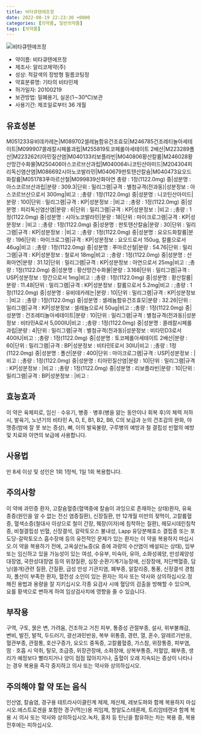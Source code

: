 ```yaml
---
title: 비타큐텐에프정
date: 2022-08-19 22:23:30 +0800
categories: [의약품, 일반의약품]
tags: [의약품]
---
```

![비타큐텐에프정](https://nedrug.mfds.go.kr/pbp/cmn/itemImageDownload/147426479322700111)

- 약이름: 비타큐텐에프정
- 제조사: 알리코제약(주)
- 성상: 적갈색의 장방형 필름코팅정
- 약효분류명: 기타의 비타민제
- 허가일자: 20100219
- 보관방법: 밀폐용기, 실온(1∼30℃)보관
- 사용기간: 제조일로부터 36 개월
## 유효성분
M051233유비데카레논|M089702셀레늄함유건조효모|M246785건조레티놀아세테이트|M099907콜레칼시페롤과립|M255819토코페롤아세테이트 2배산|M223289폴산|M223262티아민질산염|M040133리보플라빈|M040806황산칼륨|M246028황산망간수화물|M250406아스코르브산과립|M040064니코틴산아미드|M204304피리독신염산염|M086692시아노코발라민|M040679판토텐산칼슘|M040473요오드화칼륨|M051783푸마르산철|M099839산화아연
총량 : 1정(1122.0mg) 중|성분명 : 아스코르브산과립|분량 : 309.3|단위 : 밀리그램|규격 : 별첨규격(전과동)|성분정보 : 아스코르브산으로서 300mg|비고 : ;총량 : 1정(1122.0mg) 중|성분명 : 니코틴산아미드|분량 : 100|단위 : 밀리그램|규격 : KP|성분정보 : |비고 : ;총량 : 1정(1122.0mg) 중|성분명 : 피리독신염산염|분량 : 6|단위 : 밀리그램|규격 : KP|성분정보 : |비고 : ;총량 : 1정(1122.0mg) 중|성분명 : 시아노코발라민|분량 : 18|단위 : 마이크로그램|규격 : KP|성분정보 : |비고 : ;총량 : 1정(1122.0mg) 중|성분명 : 판토텐산칼슘|분량 : 30|단위 : 밀리그램|규격 : KP|성분정보 : |비고 : ;총량 : 1정(1122.0mg) 중|성분명 : 요오드화칼륨|분량 : 196|단위 : 마이크로그램|규격 : KP|성분정보 : 요오드로서 150ug, 칼륨으로서 46ug|비고 : ;총량 : 1정(1122.0mg) 중|성분명 : 푸마르산철|분량 : 54.76|단위 : 밀리그램|규격 : KP|성분정보 : 철로서 18mg|비고 : ;총량 : 1정(1122.0mg) 중|성분명 : 산화아연|분량 : 31.12|단위 : 밀리그램|규격 : KP|성분정보 : 아연으로서 25mg|비고 : ;총량 : 1정(1122.0mg) 중|성분명 : 황산망간수화물|분량 : 3.168|단위 : 밀리그램|규격 : USP|성분정보 : 망간으로서 1mg|비고 : ;총량 : 1정(1122.0mg) 중|성분명 : 황산칼륨|분량 : 11.48|단위 : 밀리그램|규격 : KP|성분정보 : 칼륨으로서 5.2mg|비고 : ;총량 : 1정(1122.0mg) 중|성분명 : 유비데카레논|분량 : 10|단위 : 밀리그램|규격 : KP|성분정보 : |비고 : ;총량 : 1정(1122.0mg) 중|성분명 : 셀레늄함유건조효모|분량 : 32.26|단위 : 밀리그램|규격 : KP|성분정보 : 셀레늄으로서 50ug|비고 : ;총량 : 1정(1122.0mg) 중|성분명 : 건조레티놀아세테이트|분량 : 10|단위 : 밀리그램|규격 : 별첨규격(전과동)|성분정보 : 비타민A로서 5,000IU|비고 : ;총량 : 1정(1122.0mg) 중|성분명 : 콜레칼시페롤과립|분량 : 4|단위 : 밀리그램|규격 : 별첨규격(전과동)|성분정보 : 비타민D3로서 400IU|비고 : ;총량 : 1정(1122.0mg) 중|성분명 : 토코페롤아세테이트 2배산|분량 : 60|단위 : 밀리그램|규격 : BP|성분정보 : 비타민E로서 30IU|비고 : ;총량 : 1정(1122.0mg) 중|성분명 : 폴산|분량 : 400|단위 : 마이크로그램|규격 : USP|성분정보 : |비고 : ;총량 : 1정(1122.0mg) 중|성분명 : 티아민질산염|분량 : 10|단위 : 밀리그램|규격 : KP|성분정보 : |비고 : ;총량 : 1정(1122.0mg) 중|성분명 : 리보플라빈|분량 : 10|단위 : 밀리그램|규격 : BP|성분정보 : |비고 :
## 효능효과
이 약은 육체피로, 임신ㆍ수유기, 병중ㆍ병후(병을 앓는 동안이나 회복 후)의 체력 저하 시, 발육기, 노년기의 비타민 A, D, E, B1, B2, B6, C의 보급과 눈의 건조감의 완화, 야맹증(밤에 잘 못 보는 증상), 뼈, 이의 발육불량, 구루병의 예방과 철 결핍성 빈혈의 예방 및 치료와 아연의 보급에 사용합니다.
## 사용법
만 8세 이상 및 성인은 1회 1정씩, 1일 1회 복용합니다.
## 주의사항
이 약에 과민증 환자, 고칼슘혈증(혈액중에 칼슘이 과잉으로 존재하는 상태)환자, 유육종증(원인을 알 수 없는 전신 염증질환), 신장질환, 만 12개월 미만의 젖먹이, 고칼륨혈증, 혈색소증(철대사 이상으로 철이 간장, 췌장(이자)에 침착하는 질환), 헤모시데린침착증, 비철결핍성 빈혈, 신장결석, 갈락토오스 불내성, Lapp 유당분해효소 결핍증 또는 포도당-갈락토오스 흡수장애 등의 유전적인 문제가 있는 환자는 이 약을 복용하지 마십시오.이 약을 복용하기 전에, 고옥살산뇨증(요 중에 과량의 수산염이 배설되는 상태), 임부 또는 임신하고 있을 가능성이 있는 여성, 수유부, 미숙아, 유아, 소화성궤양, 만성궤양성대장염, 국한성대장염 등의 위장질환, 심장·순환기계기능장애, 신장장애, 저단백혈증, 담낭(쓸개)관련 질환, 간질환, 급성 만성 기관지염, 폐부종, 알칼리증, 통풍, 신장결석 경험자, 폴산이 부족한 환자, 혈전성 소인이 있는 환자는 의사 또는 약사와 상의하십시오.정해진 용법과 용량을 잘 지키십시오.각종 요검사 시에 혈당의 검출을 방해할 수 있으며, 요를 황색으로 변하게 하여 임상검사치에 영향을 줄 수 있습니다.
## 부작용
구역, 구토, 묽은 변, 가려움, 건조하고 거친 피부, 통증성 관절부종, 설사, 위부불쾌감, 변비, 발진, 발적, 두드러기, 광선과민반응, 복부 위통증, 경련, 열, 혼수, 알레르기반응, 혈관부종, 관절통, 호산구증가, 요오드 중독증, 고칼륨혈증, 가스참, 위장통증, 피부염, 땀ㆍ호흡 시 악취, 탈모, 조급증, 위장관장애, 소화장애, 상복부통증, 저혈압, 폐부종, 생리가 예정보다 빨라지거나 양이 점점 많아지거나, 출혈이 오래 지속되는 증상이 나타나는 경우 복용을 즉각 중지하고 의사 또는 약사와 상의하십시오.
## 주의해야 할 약 또는 음식
인산염, 칼슘염, 경구용 테트라사이클린계 제제, 제산제, 레보도파와 함께 복용하지 마십시오.에스트로겐을 포함한 경구(먹는)용 피임제, 항알도스테론제, 트리암테렌과 함께 복용 시 의사 또는 약사와 상의하십시오.녹차, 홍차 등 탄닌을 함유하는 차는 복용 중, 복용 전후에는 피하십시오.
